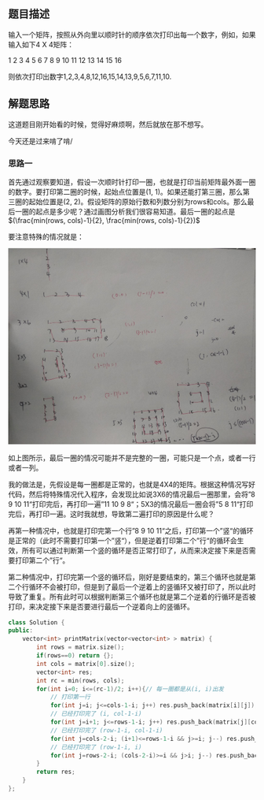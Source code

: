 ## 题目描述

输入一个矩阵，按照从外向里以顺时针的顺序依次打印出每一个数字，例如，如果输入如下4 X 4矩阵： 

1   2   3   4 
5   6   7   8 
 9  10 11 12 
13 14 15 16 

则依次打印出数字1,2,3,4,8,12,16,15,14,13,9,5,6,7,11,10. 

## 解题思路

这道题目刚开始看的时候，觉得好麻烦啊，然后就放在那不想写。

今天还是过来啃了啃/

### 思路一

首先通过观察要知道，假设一次顺时针打印一圈，也就是打印当前矩阵最外面一圈的数字。要打印第二圈的时候，起始点位置是(1, 1)。如果还能打第三圈，那么第三圈的起始位置是(2, 2)。假设矩阵的原始行数和列数分别为rows和cols。那么最后一圈的起点是多少呢？通过画图分析我们很容易知道。最后一圈的起点是 $(\frac{min(rows, cols)-1}{2}, \frac{min(rows, cols)-1}{2})$

要注意特殊的情况就是：

![](./imgs/顺时针打印矩阵1.jpg)

如上图所示，最后一圈的情况可能并不是完整的一圈，可能只是一个点，或者一行或者一列。

我的做法是，先假设是每一圈都是正常的，也就是4X4的矩阵。根据这种情况写好代码，然后将特殊情况代入程序，会发现比如说3X6的情况最后一圈那里，会将”8 9 10 11“打印完后，再打印一遍”11 10 9 8“；5X3的情况最后一圈会将”5 8 11“打印完后，再打印一遍。这时我就想，导致第二遍打印的原因是什么呢？

再第一种情况中，也就是打印完第一个行”8 9 10 11“之后，打印第一个”竖“的循环是正常的（此时不需要打印第一个”竖“），但是逆着打印第二个”行“的循环会生效，所有可以通过判断第一个竖的循环是否正常打印了，从而来决定接下来是否需要打印第二个”行“。

第二种情况中，打印完第一个竖的循环后，刚好是要结束的，第三个循环也就是第二个行循环不会被打印，但是到了最后一个逆着上的竖循环又被打印了，所以此时导致了重复。所有此时可以根据判断第三个循环也就是第二个逆着的行循环是否被打印，来决定接下来是否要进行最后一个逆着向上的竖循环。

```cpp
class Solution {
public:
    vector<int> printMatrix(vector<vector<int> > matrix) {
        int rows = matrix.size();
        if(rows==0) return {};
        int cols = matrix[0].size();
        vector<int> res;
        int rc = min(rows, cols);
        for(int i=0; i<=(rc-1)/2; i++){// 每一圈都是从(i, i)出发
            // 打印第一行
            for(int j=i; j<=cols-1-i; j++) res.push_back(matrix[i][j]);
            // 已经打印完了 (i, col-1-i)
            for(int j=i+1; j<=rows-1-i; j++) res.push_back(matrix[j][cols-1-i]);
            // 已经打印完了 (row-1-i, col-1-i)
            for(int j=cols-2-i; (i+1)<=rows-1-i && j>=i; j--) res.push_back(matrix[rows-1-i][j]);
            // 已经打印完了 (row-1-i, i)
            for(int j=rows-2-i; (cols-2-i)>=i && j>i; j--) res.push_back(matrix[j][i]);
        }
        return res;
    }
};
```

